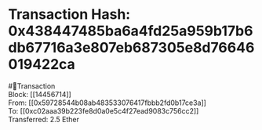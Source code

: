
Transaction Hash: 0x438447485ba6a4fd25a959b17b6db67716a3e807eb687305e8d76646019422ca
====================================================================================
  
#💸Transaction  
Block: [[14456714]]  
From: [[0x59728544b08ab483533076417fbbb2fd0b17ce3a]]  
To: [[0xc02aaa39b223fe8d0a0e5c4f27ead9083c756cc2]]  
Transferred: 2.5 Ether